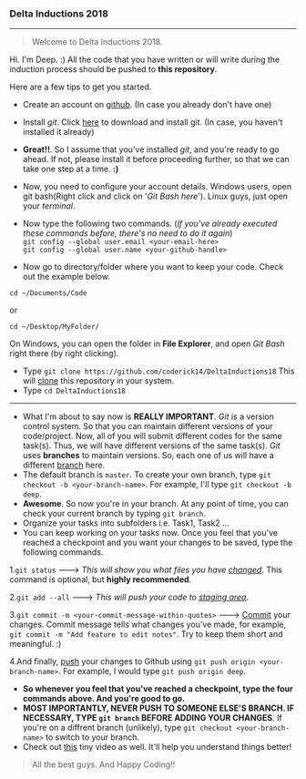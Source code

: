 ### Delta Inductions 2018
---
> Welcome to Delta Inductions 2018.

Hi. I'm Deep. :)
All the code that you have written or will write during the induction process should be pushed to **this repository**.

Here are a few tips to get you started.
- Create an account on [github](https://github.com). (In case you already don't have one)

- Install *git*. Click [here](https://git-scm.com/download/) to download and install git. (In case, you haven't installed it already)
- **Great!!**. So I assume that you've installed *git*, and you're ready to go ahead. If not, please install it before proceeding further, so that we can take one step at a time. **:)**
- Now, you need to configure your account details. Windows users, open git bash(Right click and click on '*Git Bash here*'). Linux guys, just open your *terminal*.
- Now type the following two commands. (*If you've already executed these commands before, there's no need to do it again*)  
`git config --global user.email <your-email-here>`  
`git config --global user.name <your-github-handle>`
- Now go to directory/folder where you want to keep your code. Check out the example below.  
```
cd ~/Documents/Code
```
or 
```
cd ~/Desktop/MyFolder/
```
On Windows, you can open the folder in **File Explorer**, and open *Git Bash* right there (by right clicking).
- Type `git clone https://github.com/coderick14/DeltaInductions18`
This will [clone](https://www.atlassian.com/git/tutorials/setting-up-a-repository/git-clone) this repository in your system.
- Type `cd DeltaInductions18`
---
- What I'm about to say now is **REALLY IMPORTANT**. *Git* is a version control system. So that you can maintain different versions of your code/project. Now, all of you will submit different codes for the same task(s). Thus, we will have different versions of the same task(s). *Git* uses **branches** to maintain versions. So, each one of us will have a different [branch](https://www.atlassian.com/git/tutorials/using-branches) here.
- The default branch is `master`. To create your own branch, type `git checkout -b <your-branch-name>`. For example, I'll type `git checkout -b deep`.
- **Awesome**. So now you're in your branch. At any point of time, you can check your current branch by typing `git branch`.
- Organize your tasks into subfolders i.e. Task1, Task2 ...
- You can keep working on your tasks now. Once you feel that you've reached a checkpoint and you want your changes to be saved, type the following commands.

1.`git status` ---> *This will show you what files you have [changed](https://www.atlassian.com/git/tutorials/inspecting-a-repository#git-status)*. This command is optional, but **highly recommended**.

2.`git add --all` ---> *This will push your code to [staging area](https://www.atlassian.com/git/tutorials/saving-changes#git-add)*.

3.`git commit -m <your-commit-message-within-quotes>` ---> [Commit](https://www.atlassian.com/git/tutorials/saving-changes#git-commit) your changes. Commit message tells what changes you've made, for example, `git commit -m "Add feature to edit notes"`. Try to keep them short and meaningful. :)

4.And finally, [push](https://www.atlassian.com/git/tutorials/syncing#git-push) your changes to Github using `git push origin <your-branch-name>`.
For example, I would type `git push origin deep`.
- **So whenever you feel that you've reached a checkpoint, type the four commands above. And you're good to go.**
- **MOST IMPORTANTLY, NEVER PUSH TO SOMEONE ELSE'S BRANCH. IF NECESSARY, TYPE `git branch` BEFORE ADDING YOUR CHANGES**. If you're on a diffrent branch (unlikely), type `git checkout <your-branch-name>` to switch to your branch.
- Check out [this](https://asciinema.org/a/5fugh8p6pvg4wy1jut27tgooe?speed=2) tiny video as well. It'll help you understand things better!
> All the best guys. And Happy Coding!!
